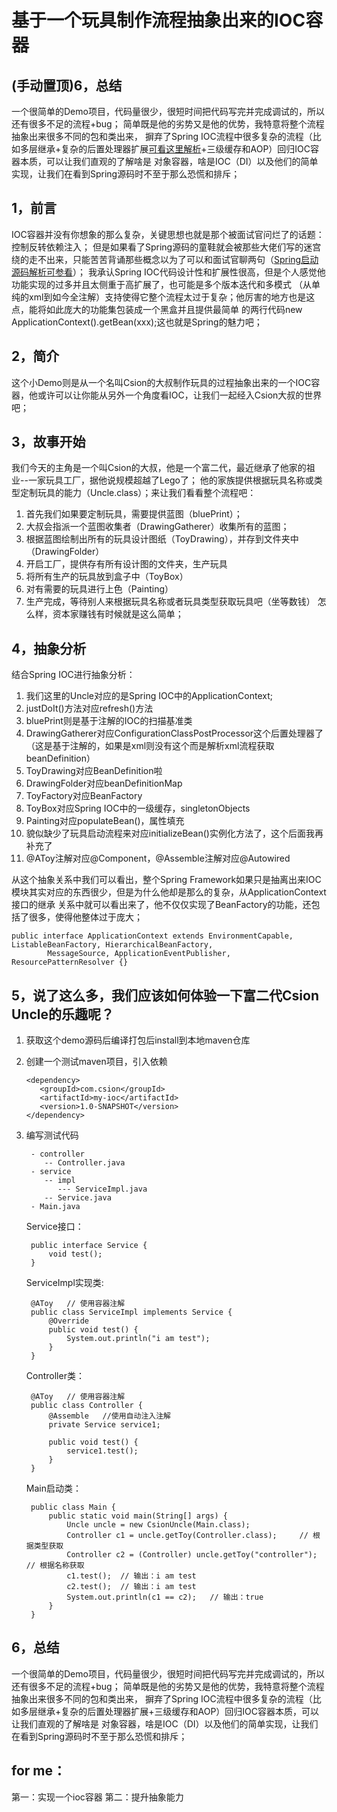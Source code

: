 # 基于一个玩具制作流程抽象出来的IOC容器
## (手动置顶)6，总结
一个很简单的Demo项目，代码量很少，很短时间把代码写完并完成调试的，所以还有很多不足的流程+bug；
简单既是他的劣势又是他的优势，我特意将整个流程抽象出来很多不同的包和类出来，
摒弃了Spring IOC流程中很多复杂的流程（比如多层继承+复杂的后置处理器扩展[可看这里解析](https://github.com/csion4/springFramework-analysis/blob/main/%E4%BB%8E%E5%90%8E%E7%BD%AE%E5%A4%84%E7%90%86%E5%99%A8%E7%9C%8B%E5%90%AF%E5%8A%A8.md)+三级缓存和AOP）回归IOC容器本质，可以让我们直观的了解啥是
对象容器，啥是IOC（DI）以及他们的简单实现，让我们在看到Spring源码时不至于那么恐慌和排斥；   

## 1，前言
IOC容器并没有你想象的那么复杂，关键思想也就是那个被面试官问烂了的话题：控制反转依赖注入；
但是如果看了Spring源码的童鞋就会被那些大佬们写的迷宫绕的走不出来，只能苦苦背诵那些概念以为了可以和面试官聊两句（[Spring启动源码解析可参看](https://github.com/csion4/xml_spring-context-5.3.5-sources)）；
我承认Spring IOC代码设计性和扩展性很高，但是个人感觉他功能实现的过多并且太侧重于高扩展了，也可能是多个版本迭代和多模式
（从单纯的xml到如今全注解）支持使得它整个流程太过于复杂；他厉害的地方也是这点，能将如此庞大的功能集包装成一个黑盒并且提供最简单
的两行代码new ApplicationContext().getBean(xxx);这也就是Spring的魅力吧；

## 2，简介
这个小Demo则是从一个名叫Csion的大叔制作玩具的过程抽象出来的一个IOC容器，他或许可以让你能从另外一个角度看IOC，让我们一起经入Csion大叔的世界吧；

## 3，故事开始
我们今天的主角是一个叫Csion的大叔，他是一个富二代，最近继承了他家的祖业--一家玩具工厂，据他说规模超越了Lego了；
他的家族提供根据玩具名称或类型定制玩具的能力（Uncle.class）；来让我们看看整个流程吧：
1. 首先我们如果要定制玩具，需要提供蓝图（bluePrint）；
2. 大叔会指派一个蓝图收集者（DrawingGatherer）收集所有的蓝图；
3. 根据蓝图绘制出所有的玩具设计图纸（ToyDrawing），并存到文件夹中（DrawingFolder）
4. 开启工厂，提供存有所有设计图的文件夹，生产玩具
5. 将所有生产的玩具放到盒子中（ToyBox）
6. 对有需要的玩具进行上色（Painting）
7. 生产完成，等待别人来根据玩具名称或者玩具类型获取玩具吧（坐等数钱）
怎么样，资本家赚钱有时候就是这么简单；

## 4，抽象分析
结合Spring IOC进行抽象分析：
1. 我们这里的Uncle对应的是Spring IOC中的ApplicationContext;
2. justDoIt()方法对应refresh()方法
3. bluePrint则是基于注解的IOC的扫描基准类
4. DrawingGatherer对应ConfigurationClassPostProcessor这个后置处理器了（这是基于注解的，如果是xml则没有这个而是解析xml流程获取beanDefinition）
5. ToyDrawing对应BeanDefinition啦
6. DrawingFolder对应beanDefinitionMap
7. ToyFactory对应BeanFactory
8. ToyBox对应Spring IOC中的一级缓存，singletonObjects
9. Painting对应populateBean()，属性填充
10. 貌似缺少了玩具启动流程来对应initializeBean()实例化方法了，这个后面我再补充了
11. @AToy注解对应@Component，@Assemble注解对应@Autowired

从这个抽象关系中我们可以看出，整个Spring Framework如果只是抽离出来IOC模块其实对应的东西很少，但是为什么他却是那么的复杂，从ApplicationContext接口的继承
关系中就可以看出来了，他不仅仅实现了BeanFactory的功能，还包括了很多，使得他整体过于庞大；
 
 
    public interface ApplicationContext extends EnvironmentCapable, ListableBeanFactory, HierarchicalBeanFactory,
    		MessageSource, ApplicationEventPublisher, ResourcePatternResolver {}

## 5，说了这么多，我们应该如何体验一下富二代Csion Uncle的乐趣呢？
1. 获取这个demo源码后编译打包后install到本地maven仓库
2. 创建一个测试maven项目，引入依赖

       <dependency>
          <groupId>com.csion</groupId>
          <artifactId>my-ioc</artifactId>
          <version>1.0-SNAPSHOT</version>
       </dependency>

3. 编写测试代码
        
        - controller
           -- Controller.java
        - service
           -- impl
              --- ServiceImpl.java
           -- Service.java
        - Main.java
    Service接口：
        
        public interface Service {
            void test();
        }
        
    ServiceImpl实现类:
    
        @AToy   // 使用容器注解
        public class ServiceImpl implements Service {
            @Override 
            public void test() {
                System.out.println("i am test");
            }
        }
     
    Controller类：
    
        @AToy   // 使用容器注解
        public class Controller {
            @Assemble   //使用自动注入注解
            private Service service1;
        
            public void test() {
                service1.test();
            }
        }

    Main启动类：
    
        public class Main {
            public static void main(String[] args) {
                Uncle uncle = new CsionUncle(Main.class);
                Controller c1 = uncle.getToy(Controller.class);     // 根据类型获取
                Controller c2 = (Controller) uncle.getToy("controller");    // 根据名称获取
                c1.test();  // 输出：i am test
                c2.test();  // 输出：i am test
                System.out.println(c1 == c2);   // 输出：true
            }
        }

## 6，总结
一个很简单的Demo项目，代码量很少，很短时间把代码写完并完成调试的，所以还有很多不足的流程+bug；
简单既是他的劣势又是他的优势，我特意将整个流程抽象出来很多不同的包和类出来，
摒弃了Spring IOC流程中很多复杂的流程（比如多层继承+复杂的后置处理器扩展+三级缓存和AOP）回归IOC容器本质，可以让我们直观的了解啥是
对象容器，啥是IOC（DI）以及他们的简单实现，让我们在看到Spring源码时不至于那么恐慌和排斥；

## for me：
第一：实现一个ioc容器
第二：提升抽象能力
